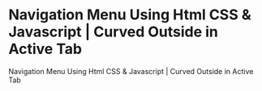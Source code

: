 # Navigation Menu Using Html CSS & Javascript | Curved Outside in Active Tab
 Navigation Menu Using Html CSS & Javascript | Curved Outside in Active Tab
